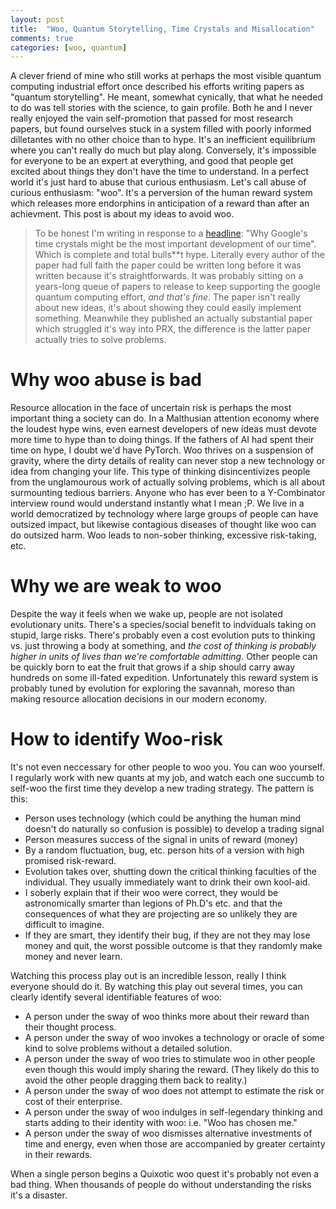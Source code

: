 ```yaml
---
layout: post
title:  "Woo, Quantum Storytelling, Time Crystals and Misallocation"
comments: true
categories: [woo, quantum]
---
```


A clever friend of mine who still works at perhaps the most visible quantum computing industrial effort once described his efforts writing papers as "quantum storytelling". He meant, somewhat cynically, that what he needed to do was tell stories with the science, to gain profile. Both he and I never really enjoyed the vain self-promotion that passed for most research papers, but found ourselves stuck in a system filled with poorly informed dilletantes with no other choice than to hype. It's an inefficient equilibrium where you can't really do much but play along. Conversely, it's impossible for everyone to be an expert at everything, and good that people get excited about things they don't have the time to understand. In a perfect world it's just hard to abuse that curious enthusiasm. Let's call abuse of curious enthusiasm: "woo". It's a perversion of the human reward system which releases more endorphins in anticipation of a reward than after an achievment. This post is about my ideas to avoid woo.


>To be honest I'm writing in response to a [headline](https://news.google.com/articles/CAIiEGkslEWMG6GBI-jG0hDhA-kqFwgEKg4IACoGCAowl7gmMPL_BTCUh8wG?hl=en-US&gl=US&ceid=US%3Aen): "Why Google's time crystals might be the most important development of our time". Which is complete and total bulls**t hype. Literally every author of the paper had full faith the paper could be written long before it was written because it's straightforwards. It was probably sitting on a years-long queue of papers to release to keep supporting the google quantum computing effort, _and that's fine_. The paper isn't really about new ideas, it's about showing they could easily implement something. Meanwhile they published an actually substantial paper which struggled it's way into PRX, the difference is the latter paper actually tries to solve problems.

# Why woo abuse is bad
Resource allocation in the face of uncertain risk is perhaps the most important thing a society can do. In a Malthusian attention economy where the loudest hype wins, even earnest developers of new ideas must devote more time to hype than to doing things. If the fathers of AI had spent their time on hype, I doubt we'd have PyTorch. Woo thrives on a suspension of gravity, where the dirty details of reality can never stop a new technology or idea from changing your life. This type of thinking disincentivizes people from the unglamourous work of actually solving problems, which is all about surmounting tedious barriers. Anyone who has ever been to a Y-Combinator interview round would understand instantly what I mean ;P. We live in a world democratized by technology where large groups of people can have outsized impact, but likewise contagious diseases of thought like woo can do outsized harm. Woo leads to non-sober thinking, excessive risk-taking, etc.

# Why we are weak to woo
Despite the way it feels when we wake up, people are not isolated evolutionary units. There's a species/social benefit to indviduals taking on stupid, large risks. There's probably even a cost evolution puts to thinking vs. just throwing a body at something, and _the cost of thinking is probably higher in units of lives than we're comfortable admitting._ Other people can be quickly born to eat the fruit that grows if a ship should carry away hundreds on some ill-fated expedition. Unfortunately this reward system is probably tuned by evolution for exploring the savannah, moreso than making resource allocation decisions in our modern economy.

# How to identify Woo-risk
It's not even neccessary for other people to woo you. You can woo yourself. I regularly work with new quants at my job, and watch each one succumb to self-woo the first time they develop a new trading strategy. The pattern is this:

- Person uses technology (which could be anything the human mind doesn't do naturally so confusion is possible) to develop a trading signal
- Person measures success of the signal in units of reward (money)
- By a random fluctuation, bug, etc. person hits of a version with high promised risk-reward.
- Evolution takes over, shutting down the critical thinking faculties of the individual. They usually immediately want to drink their own kool-aid.
- I soberly explain that if their woo were correct, they would be astronomically smarter than legions of Ph.D's etc. and that the consequences of what they are projecting are so unlikely they are difficult to imagine.
- If they are smart, they identify their bug, if they are not they may lose money and quit, the worst possible outcome is that they randomly make money and never learn.

Watching this process play out is an incredible lesson, really I think everyone should do it. By watching this play out several times, you can clearly identify several identifiable features of woo:

- A person under the sway of woo thinks more about their reward than their thought process.
- A person under the sway of woo invokes a technology or oracle of some kind to solve problems without a detailed solution.
- A person under the sway of woo tries to stimulate woo in other people even though this would imply sharing the reward. (They likely do this to avoid the other people dragging them back to reality.)
- A person under the sway of woo does not attempt to estimate the risk or cost of their enterprise.
- A person under the sway of woo indulges in self-legendary thinking and starts adding to their identity with woo: i.e. "Woo has chosen me."
- A person under the sway of woo dismisses alternative investments of time and energy, even when those are accompanied by greater certainty in their rewards.

When a single person begins a Quixotic woo quest it's probably not even a bad thing. When thousands of people do without understanding the risks it's a disaster.
